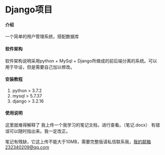 # Django项目

#### 介绍
一个简单的用户管理系统，搭配数据库

#### 软件架构
软件架构说明采用python + MySql + Django所做成的前后端分离的系统。可以用于毕设，但是需要自己加以修改。


#### 安装教程

1.  python > 3.7.2
2.  mysql > 5.7.37
3.  django > 3.2.16

#### 使用说明

这里就难得解释了 我上传一个我学习的笔记文档，进行查看。（笔记.docx）
有错误可以随时指出来。我一定改正。

笔记有残缺，它这上传不能大于10MB，需要完整版请私信联系我，我的邮箱232340209@qq.com


